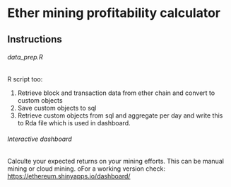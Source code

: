 # Ether mining profitability calculator 

## Instructions
###### data_prep.R
R script too: 
1. Retrieve block and transaction data from ether chain and convert to custom objects
2. Save custom objects to sql
3. Retrieve custom objects from sql and aggregate per day and write this to Rda file which is used in dashboard.

###### Interactive dashboard
Calculte your expected returns on your mining efforts. This can be manual mining or cloud mining. 
oFor a working version check: https://ethereum.shinyapps.io/dashboard/